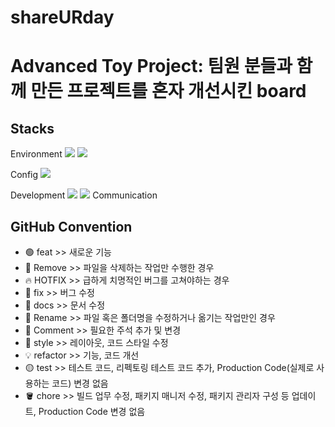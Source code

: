 # shareURday

# Advanced Toy Project: 팀원 분들과 함께 만든 프로젝트를 혼자 개선시킨 board

## Stacks

Environment
<img src="https://img.shields.io/badge/GitHub-000000?style=for-the-badge&logo=github&logoColor=white">
<img src="https://img.shields.io/badge/VisualStudioCode-#007ACC?style=for-the-badge&logo=visualstudiocode&logoColor=white">

Config
<img src="https://img.shields.io/badge/NPM-CB3837?style=for-the-badge&logo=npm&logoColor=white">

Development
<img src="https://img.shields.io/badge/JavaScript-F7DF1E?style=for-the-badge&logo=javascript&logoColor=white">
<img src="https://img.shields.io/badge/React-61DAFB?style=for-the-badge&logo=react&logoColor=white">
Communication

## GitHub Convention

- 🟢 feat >>
  새로운 기능
- 🔴 Remove >>
  파일을 삭제하는 작업만 수행한 경우
- 🔥 HOTFIX >>
  급하게 치명적인 버그를 고쳐야하는 경우
- 🐞 fix >>
  버그 수정
- 📂 docs >>
  문서 수정
- 🔖 Rename >>
  파일 혹은 폴더명을 수정하거나 옮기는 작업만인 경우
- 💬 Comment >>
  필요한 주석 추가 및 변경
- 🎁 style >>
  레이아웃, 코드 스타일 수정
- 💡 refactor >>
  기능, 코드 개선
- 🟡 test >>
  테스트 코드, 리펙토링 테스트 코드 추가, Production Code(실제로 사용하는 코드) 변경 없음
- 🪣 chore >>
  빌드 업무 수정, 패키지 매니저 수정, 패키지 관리자 구성 등 업데이트, Production Code 변경 없음
